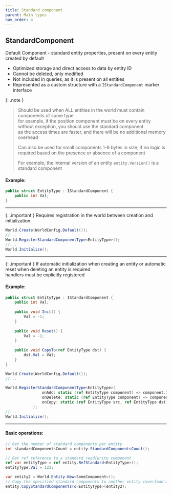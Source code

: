 ```yaml
---
title: Standard component
parent: Main types
nav_order: 4
---
```


## StandardComponent
Default Component - standard entity properties, present on every entity created by default
- Optimized storage and direct access to data by entity ID
- Cannot be deleted, only modified
- Not included in queries, as it is present on all entities
- Represented as a custom structure with a `IStandardComponent` marker interface

{: .note }
> Should be used when ALL entities in the world must contain components of some type  
> for example, if the position component must be on every entity without exception, you should use the standard component  
> as the access times are faster, and there will be no additional memory overhead
>
> Can also be used for small components 1-8 bytes in size, if no logic is required based on the presence or absence of a component
>
> For example, the internal version of an entity `entity.Version()` is a standard component

#### Example:
```c#
public struct EntityType : IStandardComponent {
    public int Val;
}
```
___

{: .important }
Requires registration in the world between creation and initialization

```c#
World.Create(WorldConfig.Default());
//...
World.RegisterStandardComponentType<EntityType>();
//...
World.Initialize();
```
___

{: .important } 
If automatic initialization when creating an entity or automatic reset when deleting an entity is required  
handlers must be explicitly registered

#### Example:
```c#
public struct EntityType : IStandardComponent {
    public int Val;
    
    public void Init() {
        Val = -1;
    }
    
    public void Reset() {
        Val = -1;
    }
    
    public void CopyTo(ref EntityType dst) {
        dst.Val = Val;
    }
}

World.Create(WorldConfig.Default());
//...

World.RegisterStandardComponentType<EntityType>(
                onAdd: static (ref EntityType component) => component.Init(), // This function will be called when the entity is created  
                onDelete: static (ref EntityType component) => component.Reset(), // This function will be called when the entity is destroyed  
                onCopy: static (ref EntityType src, ref EntityType dst) => src.CopyTo(ref dst), // When copying standard components, this entity will be called instead of just copying it
            );
//...
World.Initialize();
```
___

#### Basic operations:
```c#
// Get the number of standard components per entity
int standardComponentsCount = entity.StandardComponentsCount();

// Get ref reference to a standard read/write component
ref var entityType = ref entity.RefStandard<EntityType>();
entityType.Val = 123;

var entity2 = World.Entity.New<SomeComponent>();
// Copy the specified standard components to another entity (overload methods from 1-5 components)
entity.CopyStandardComponentsTo<EntityType>(entity2);
```